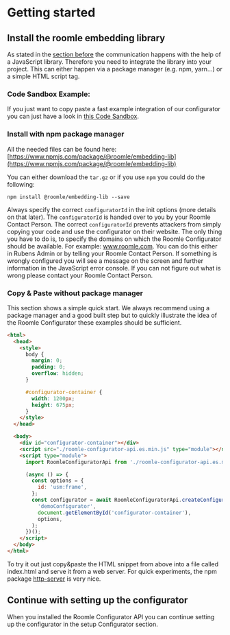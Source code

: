 # Getting started

## Install the roomle embedding library

As stated in the [section before](./) the communication happens with the help of a JavaScript library. Therefore you need to integrate the library into your project. This can either happen via a package manager (e.g. npm, yarn...) or a simple HTML script tag.

### Code Sandbox Example:

If you just want to copy paste a fast example integration of our configurator you can just have a look in [this Code Sandbox](https://codesandbox.io/p/sandbox/youthful-visvesvaraya-rvrd7f).

### Install with npm package manager

All the needed files can be found here: [https://www.npmjs.com/package/@roomle/embedding-lib](https://www.npmjs.com/package/@roomle/embedding-lib)

You can either download the `tar.gz` or if you use `npm` you could do the following:

`npm install @roomle/embedding-lib --save`

Always specify the correct `configuratorId` in the init options (more details on that later). The `configuratorId` is handed over to you by your Roomle Contact Person. The correct `configuratorId` prevents attackers from simply copying your code and use the configurator on their website. The only thing you have to do is, to specify the domains on which the Roomle Configurator should be available. For example: www.roomle.com. You can do this either in Rubens Admin or by telling your Roomle Contact Person. If something is wrongly configured you will see a message on the screen and further information in the JavaScript error console. If you can not figure out what is wrong please contact your Roomle Contact Person.

### Copy & Paste without package manager

This section shows a simple quick start. We always recommend using a package manager and a good built step but to quickly illustrate the idea of the Roomle Configurator these examples should be sufficient.

```html
<html>
  <head>
    <style>
      body {
        margin: 0;
        padding: 0;
        overflow: hidden;
      }

      #configurator-container {
        width: 1200px;
        height: 675px;
      }
    </style>
  </head>

  <body>
    <div id="configurator-container"></div>
    <script src="./roomle-configurator-api.es.min.js" type="module"></script>
    <script type="module">
      import RoomleConfiguratorApi from './roomle-configurator-api.es.min.js';

      (async () => {
        const options = {
          id: 'usm:frame',
        };
        const configurator = await RoomleConfiguratorApi.createConfigurator(
          'demoConfigurator',
          document.getElementById('configurator-container'),
          options,
        );
      })();
    </script>
  </body>
</html>
```

To try it out just copy\&paste the HTML snippet from above into a file called index.html and serve it from a web server. For quick experiments, the npm package [http-server](https://www.npmjs.com/package/http-server) is very nice.

## Continue with setting up the configurator

When you installed the Roomle Configurator API you can continue setting up the configurator in the setup Configurator section.
